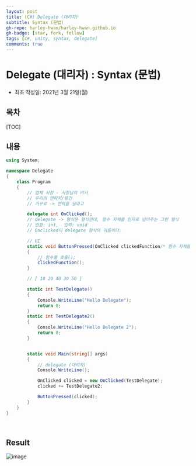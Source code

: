 ```yaml
---
layout: post
title: (C#) Delegate (대리자)
subtitle: Syntax (문법)
gh-repo: harley-hwan/harley-hwan.github.io
gh-badge: [star, fork, follow]
tags: [c#, unity, syntax, delegate]
comments: true
---
```


# Delegate (대리자) : Syntax (문법)

- 최초 작성일: 2021년 3월 21일(월)

## 목차

[TOC]

## 내용

```c#
using System;

namespace Delegate
{
    class Program
    {
        // 업체 사장 - 사장님의 비서
        // 우리의 연락처/용건
        // 거꾸로 -> 연락을 달라고

        delegate int OnClicked();
        // delegate -> 형식은 형식인데, 함수 자체를 인자로 넘어주는 그런 형식
        // 반환: int,  입력: void
        // Onclicked이 delegate 형식의 이름이다.

        // UI
        static void ButtonPressed(OnClicked clickedFunction/* 함수 자체를 인자로 넘겨주고 */)
        {
            // 함수를 호출();
            clickedFunction();
        }

        // [ 10 20 40 30 50 ]

        static int TestDelegate()
        {
            Console.WriteLine("Hello Delegate");
            return 0;
        }
        static int TestDelegate2()
        {
            Console.WriteLine("Hello Delegate 2");
            return 0;
        }


        static void Main(string[] args)
        {
            // delegate (대리자)
            Console.WriteLine();

            OnClicked clicked = new OnClicked(TestDelegate);
            clicked += TestDelegate2;

            ButtonPressed(clicked);
        }
    }
}

```

<br/>

## Result

![image](https://user-images.githubusercontent.com/68185569/159217913-f3693532-8c40-4198-a67d-9312ac3b3c23.png)

